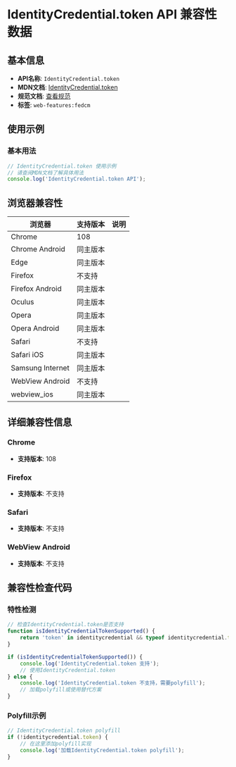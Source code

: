 # IdentityCredential.token API 兼容性数据

## 基本信息

- **API名称**: `IdentityCredential.token`
- **MDN文档**: [IdentityCredential.token](https://developer.mozilla.org/docs/Web/API/IdentityCredential/token)
- **规范文档**: [查看规范](https://w3c-fedid.github.io/FedCM/#dom-identitycredential-token)
- **标签**: `web-features:fedcm`

## 使用示例

### 基本用法

```javascript
// IdentityCredential.token 使用示例
// 请查阅MDN文档了解具体用法
console.log('IdentityCredential.token API');
```

## 浏览器兼容性

| 浏览器 | 支持版本 | 说明 |
|--------|----------|------|
| Chrome | 108 |  |
| Chrome Android | 同主版本 |  |
| Edge | 同主版本 |  |
| Firefox | 不支持 |  |
| Firefox Android | 同主版本 |  |
| Oculus | 同主版本 |  |
| Opera | 同主版本 |  |
| Opera Android | 同主版本 |  |
| Safari | 不支持 |  |
| Safari iOS | 同主版本 |  |
| Samsung Internet | 同主版本 |  |
| WebView Android | 不支持 |  |
| webview_ios | 同主版本 |  |

## 详细兼容性信息

### Chrome

- **支持版本**: 108

### Firefox

- **支持版本**: 不支持

### Safari

- **支持版本**: 不支持

### WebView Android

- **支持版本**: 不支持

## 兼容性检查代码

### 特性检测

```javascript
// 检查IdentityCredential.token是否支持
function isIdentityCredentialTokenSupported() {
    return 'token' in identitycredential && typeof identitycredential.token === 'function';
}

if (isIdentityCredentialTokenSupported()) {
    console.log('IdentityCredential.token 支持');
    // 使用IdentityCredential.token
} else {
    console.log('IdentityCredential.token 不支持，需要polyfill');
    // 加载polyfill或使用替代方案
}
```

### Polyfill示例

```javascript
// IdentityCredential.token polyfill
if (!identitycredential.token) {
    // 在这里添加polyfill实现
    console.log('加载IdentityCredential.token polyfill');
}
```

